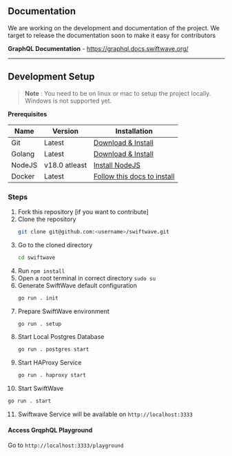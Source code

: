 ## Documentation
We are working on the development and documentation of the project. We target to release the documentation soon to make it easy for contributors

**GraphQL Documentation** - https://graphql.docs.swiftwave.org/

---

## Development Setup
> **Note** : You need to be on linux or mac to setup the project locally. Windows is not supported yet.

**Prerequisites**

|  Name | Version | Installation |
| --- | --- | --- |
| Git | Latest | [Download & Install](https://git-scm.com/downloads) |
| Golang | Latest | [Download & Install](https://golang.org/doc/install) |
| NodeJS | v18.0 atleast | [Install NodeJS](https://deb.nodesource.com/) |
| Docker | Latest | [Follow this docs to install](https://docs.docker.com/engine/install/) |

### Steps
1. Fork this repository [if you want to contribute]
2. Clone the repository
    ```bash
    git clone git@github.com:<username>/swiftwave.git
    ```
3. Go to the cloned directory
    ```bash
    cd swiftwave
    ```
4. Run `npm install`
5. Open a root terminal in correct directory `sudo su`
6. Generate SwiftWave default configuration
   ```bash
   go run . init
   ```
7. Prepare SwiftWave environment
   ```bash
   go run . setup
   ```
8. Start Local Postgres Database
   ```bash
   go run . postgres start
   ```
9. Start HAProxy Service
   ```bash
   go run . haproxy start
   ```
10. Start SwiftWave
   ```bash
   go run . start
   ```
11. Swiftwave Service will be available on `http://localhost:3333`

#### Access GrqphQL Playground
Go to `http://localhost:3333/playground`